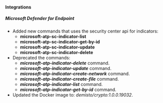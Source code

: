 
#### Integrations
##### Microsoft Defender for Endpoint
- Added new commands that uses the security center api for indicators:
    - **microsoft-atp-sc-indicator-list**
    - **microsoft-atp-sc-indicator-get-by-id**
    - **microsoft-atp-sc-indicator-update**
    - **microsoft-atp-sc-indicator-delete**
- Deprecated the commands:
    - ***microsoft-atp-indicator-delete*** command. 
    - ***microsoft-atp-indicator-update*** command. 
    - ***microsoft-atp-indicator-create-network*** command. 
    - ***microsoft-atp-indicator-create-file*** command. 
    - ***microsoft-atp-indicator-list*** command. 
    - ***microsoft-atp-indicator-get-by-id*** command. 
- Updated the Docker image to: *demisto/crypto:1.0.0.19032*.
